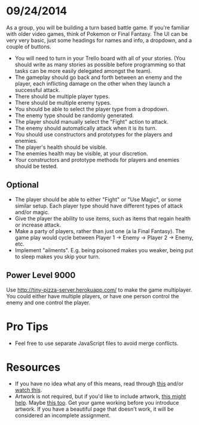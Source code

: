 # 09/24/2014

As a group, you will be building a turn based battle game. If you're familiar with older video games, think of Pokemon or Final Fantasy. The UI can be very very basic, just some headings for names and info, a dropdown, and a couple of buttons.
- You will need to turn in your Trello board with all of your stories. (You should write as many stories as possible before programming so that tasks can be more easily delegated amongst the team).
- The gameplay should go back and forth between an enemy and the player, each inflicting damage on the other when they launch a successful attack.
- There should be multiple player types.
- There should be multiple enemy types.
- You should be able to select the player type from a dropdown.
- The enemy type should be randomly generated.
- The player should manually select the "Fight" action to attack.
- The enemy should automatically attack when it is its turn.
- You should use constructors and prototypes for the players and enemies.
- The player's health should be visible.
- The enemies health may be visible, at your discretion.
- Your constructors and prototype methods for players and enemies should be tested.

## Optional
- The player should be able to either "Fight" or "Use Magic", or some similar setup. Each player type should have different types of attack and/or magic.
- Give the player the ability to use items, such as items that regain health or increase attack.
- Make a party of players, rather than just one (a la Final Fantasy). The game play would cycle between Player 1 -> Enemy -> Player 2 -> Enemy, etc.
- Implement "ailments". E.g. being poisoned makes you weaker, being put to sleep makes you skip your turn.

## Power Level 9000
Use http://tiny-pizza-server.herokuapp.com/ to make the game multiplayer. You could either have multiple players, or have one person control the enemy and one control the player.

# Pro Tips
- Feel free to use separate JavaScript files to avoid merge conflicts.

# Resources
- If you have no idea what any of this means, read through [this](http://en.wikipedia.org/Gameplay_of_Final_Fantasy#Parties_and_battles) and/or [watch this](http://youtube.com/watch?v=MNmKNhm-1Js).
- Artwork is not required, but if you'd like to include artwork, [this might help](http://opengameart.org). Maybe [this too](http://open.commonly.cc). Get your game working before you introduce artwork. If you have a beautiful page that doesn't work, it will be considered an incomplete assignment.
